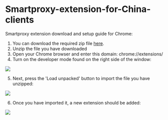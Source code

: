# Smartproxy-extension-for-China-clients

Smartproxy extension download and setup guide for Chrome:

1. You can download the required zip file [here](https://github.com/Smartproxy/Smartproxy-extension-for-China-clients/raw/main/smartproxy_extension_china_updated.zip).
2. Unzip the file you have downloaded
3. Open your Chrome browser and enter this domain: chrome://extensions/
4. Turn on the developer mode found on the right side of the window:

<img src="https://snipboard.io/WbaH67.jpg">

5. Next, press the 'Load unpacked' button to import the file you have unzipped:

<img src="https://snipboard.io/JiCzOv.jpg">

6. Once you have imported it, a new extension should be added:

<img src="https://snipboard.io/QciILO.jpg">
